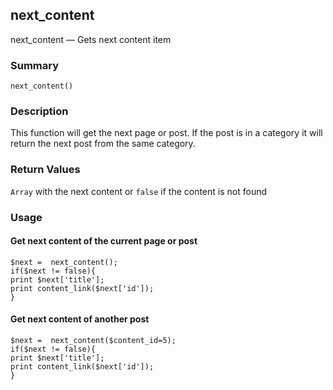 ## next_content

next_content — Gets next content item

### Summary

    next_content()

### Description

This function will get the next page or post. If the post is in a category it will return the next post from the same category.

### Return Values

`Array` with the next content or `false` if the content is not found

### Usage

#### Get next content of the current page or post

    $next =  next_content();  
    if($next != false){
    print $next['title'];
    print content_link($next['id']);
    }

#### Get next content of another post

    $next =  next_content($content_id=5);  
    if($next != false){
    print $next['title'];
    print content_link($next['id']);
    }

 